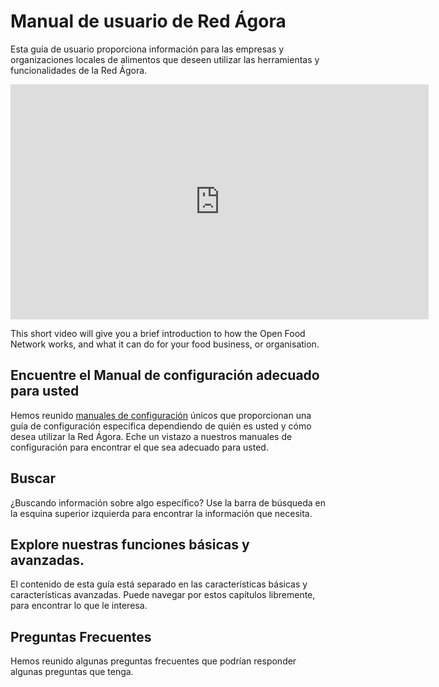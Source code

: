 # Manual de usuario de Red Ágora

Esta guía de usuario proporciona información para las empresas y organizaciones locales de alimentos que deseen utilizar las herramientas y funcionalidades de la Red Ágora.

<iframe width="669" height="376" src="https://www.youtube.com/embed/eA3IcMUnU14" frameborder="0" allowfullscreen></iframe> 

This short video will give you a brief introduction to how the Open Food Network works, and what it can do for your food business, or organisation.

## Encuentre el Manual de configuración adecuado para usted
Hemos reunido [manuales de configuración](/model-specific-setup-instructions.md) únicos que proporcionan una guía de configuración específica dependiendo de quién es usted y cómo desea utilizar la Red Ágora. Eche un vistazo a nuestros manuales de configuración para encontrar el que sea adecuado para usted.

## Buscar
¿Buscando información sobre algo específico? Use la barra de búsqueda en la esquina superior izquierda para encontrar la información que necesita.

## Explore nuestras funciones básicas y avanzadas.
El contenido de esta guía está separado en las características básicas y características avanzadas. Puede navegar por estos capítulos libremente, para encontrar lo que le interesa.

## Preguntas Frecuentes
Hemos reunido algunas preguntas frecuentes que podrían responder algunas preguntas que tenga.